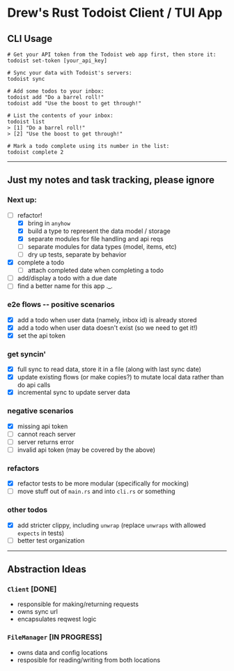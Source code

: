 # Drew's Rust Todoist Client / TUI App 

## CLI Usage

```shell
# Get your API token from the Todoist web app first, then store it:
todoist set-token [your_api_key]

# Sync your data with Todoist's servers:
todoist sync

# Add some todos to your inbox:
todoist add "Do a barrel roll!"
todoist add "Use the boost to get through!"

# List the contents of your inbox:
todoist list
> [1] "Do a barrel roll!"
> [2] "Use the boost to get through!"

# Mark a todo complete using its number in the list:
todoist complete 2
```

---

## Just my notes and task tracking, please ignore

### Next up:
- [ ] refactor!
  - [x] bring in `anyhow`
  - [x] build a type to represent the data model / storage
  - [x] separate modules for file handling and api reqs
  - [ ] separate modules for data types (model, items, etc)
  - [ ] dry up tests, separate by behavior

- [x] complete a todo
  - [ ] attach completed date when completing a todo
- [ ] add/display a todo with a due date
- [ ] find a better name for this app ._.

### e2e flows -- positive scenarios
- [x] add a todo when user data (namely, inbox id) is already stored
- [x] add a todo when user data doesn't exist (so we need to get it!)
- [x] set the api token

### get syncin'
- [x] full sync to read data, store it in a file (along with last sync date)
- [x] update existing flows (or make copies?) to mutate local data rather than do api calls
- [x] incremental sync to update server data

### negative scenarios
- [x] missing api token
- [ ] cannot reach server
- [ ] server returns error
- [ ] invalid api token (may be covered by the above)

### refactors
- [x] refactor tests to be more modular (specifically for mocking)
- [ ] move stuff out of `main.rs` and into `cli.rs` or something

### other todos
- [x] add stricter clippy, including `unwrap` (replace `unwraps` with allowed `expects` in tests)
- [ ] better test organization

---

## Abstraction Ideas

### `Client` [DONE]
- responsible for making/returning requests
- owns sync url
- encapsulates reqwest logic

### `FileManager` [IN PROGRESS]
- owns data and config locations
- resposible for reading/writing from both locations
